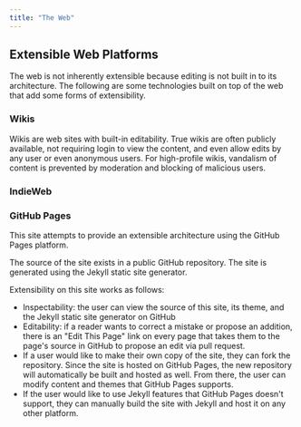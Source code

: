 ```yaml
---
title: "The Web"
---
```


## Extensible Web Platforms

The web is not inherently extensible because editing is not built in to its architecture. The following are some technologies built on top of the web that add some forms of extensibility.

### Wikis

Wikis are web sites with built-in editability. True wikis are often publicly available, not requiring login to view the content, and even allow edits by any user or even anonymous users. For high-profile wikis, vandalism of content is prevented by moderation and blocking of malicious users.

### IndieWeb

### GitHub Pages

This site attempts to provide an extensible architecture using the GitHub Pages platform.

The source of the site exists in a public GitHub repository. The site is generated using the Jekyll static site generator.

Extensibility on this site works as follows:

- Inspectability: the user can view the source of this site, its theme, and the Jekyll static site generator on GitHub
- Editability: if a reader wants to correct a mistake or propose an addition, there is an "Edit This Page" link on every page that takes them to the page's source in GitHub to propose an edit via pull request.
- If a user would like to make their own copy of the site, they can fork the repository. Since the site is hosted on GitHub Pages, the new repository will automatically be built and hosted as well. From there, the user can modify content and themes that GitHub Pages supports.
- If the user would like to use Jekyll features that GitHub Pages doesn't support, they can manually build the site with Jekyll and host it on any other platform.

